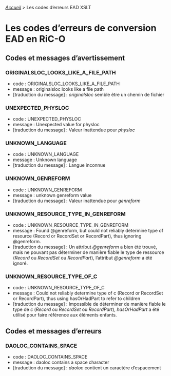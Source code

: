 [_Accueil_](index.md) > Les codes d’erreurs EAD XSLT

# Les codes d’erreurs de conversion EAD en RiC-O

## Codes et messages d’avertissement

### ORIGINALSLOC_LOOKS_LIKE_A_FILE_PATH
  - code : ORIGINALSLOC_LOOKS_LIKE_A_FILE_PATH
  - message : originalsloc looks like a file path
  - [traduction du message] : *originalsloc* semble être un chemin de fichier

### UNEXPECTED_PHYSLOC
  - code : UNEXPECTED_PHYSLOC
  - message : Unexpected value for physloc
  - [traduction du message] : Valeur inattendue pour *physloc*

### UNKNOWN_LANGUAGE
  - code : UNKNOWN_LANGUAGE
  - message : Unknown language
  - [traduction du message] : Langue inconnue

### UNKNOWN_GENREFORM
  - code : UNKNOWN_GENREFORM
  - message : unknown genreform value
  - [traduction du message] : Valeur inattendue pour *genreform*

### UNKNOWN_RESOURCE_TYPE_IN_GENREFORM
  - code : UNKNOWN_RESOURCE_TYPE_IN_GENREFORM
  - message : Found @genreform, but could not reliably determine type of resource (Record or RecordSet or RecordPart), thus ignoring @genreform.
  - [traduction du message] : Un attribut *@genreform* a bien été trouvé, mais ne pouvant pas déterminer de manière fiable le type de ressource (*Record* ou *RecordSet* ou *RecordPart*), l’attribut *@genreform* a été ignoré.

### UNKNOWN_RESOURCE_TYPE_OF_C
  - code : UNKNOWN_RESOURCE_TYPE_OF_C
  - message : Could not reliably determine type of c (Record or RecordSet or RecordPart), thus using hasOrHadPart to refer to children
  - [traduction du message] : Impossible de déterminer de manière fiable le type de *c* (*Record* ou *RecordSet* ou *RecordPart*), *hasOrHadPart* a été utilisé pour faire référence aux éléments enfants.


## Codes et messages d’erreurs

### DAOLOC_CONTAINS_SPACE
  - code : DAOLOC_CONTAINS_SPACE
  - message : daoloc contains a space character
  - [traduction du message] : *daoloc* contient un caractère d’espacement
